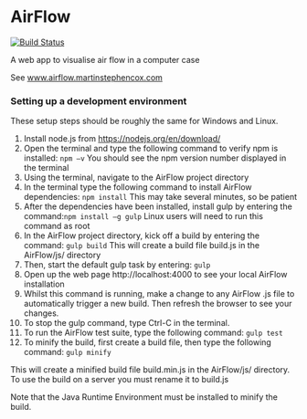 # AirFlow 
[![Build Status](https://travis-ci.org/Martin-Cox/AirFlow.svg?branch=master)](https://travis-ci.org/Martin-Cox/AirFlow)

A web app to visualise air flow in a computer case

See www.airflow.martinstephencox.com

### Setting up a development environment

These setup steps should be roughly the same for Windows and Linux.

1.	Install node.js from https://nodejs.org/en/download/
2.  Open the terminal and type the following command to verify npm is installed: `npm –v` You should see the npm version number displayed in the terminal
3.	Using the terminal, navigate to the AirFlow project directory
4.	In the terminal type the following command to install AirFlow dependencies: `npm install` This may take several minutes, so be patient
5.	After the dependencies have been installed, install gulp by entering the command:`npm install –g gulp` Linux users will need to run this command as root
6.	In the AirFlow project directory, kick off a build by entering the command: `gulp build` This will create a build file build.js in the AirFlow/js/ directory
7.	Then, start the default gulp task by entering: `gulp`
8.	Open up the web page http://localhost:4000 to see your local AirFlow installation
9.	Whilst this command is running, make a change to any AirFlow .js file to automatically trigger a new build. Then refresh the browser to see your changes.
10.	To stop the gulp command, type Ctrl-C in the terminal.
11.	To run the AirFlow test suite, type the following command: `gulp test`
12.	To minify the build, first create a build file, then type the following command: `gulp minify`

This will create a minified build file build.min.js in the AirFlow/js/ directory. To use the build on a server you must rename it to build.js

Note that the Java Runtime Environment must be installed to minify the build.
